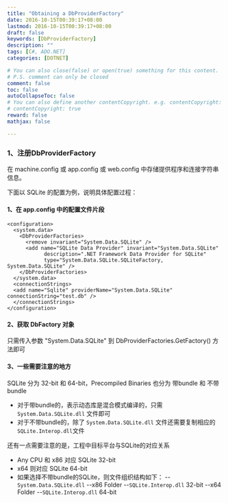 ```yaml
---
title: "Obtaining a DbProviderFactory"
date: 2016-10-15T00:39:17+08:00
lastmod: 2016-10-15T00:39:17+08:00
draft: false
keywords: [DbProviderFactory]
description: ""
tags: [C#, ADO.NET]
categories: [DOTNET]

# You can also close(false) or open(true) something for this content.
# P.S. comment can only be closed
comment: false
toc: false
autoCollapseToc: false
# You can also define another contentCopyright. e.g. contentCopyright: "This is another copyright."
# contentCopyright: true
reward: false
mathjax: false

---
```


### 1、注册DbProviderFactory

在 machine.config 或 app.config 或 web.config 中存储提供程序和连接字符串信息。

下面以 SQLite 的配置为例，说明具体配置过程：

#### 1、在 app.config 中的配置文件片段

    <configuration>
      <system.data>
        <DbProviderFactories>
          <remove invariant="System.Data.SQLite" />
          <add name="SQLite Data Provider" invariant="System.Data.SQLite"
                description=".NET Framework Data Provider for SQLite"
                type="System.Data.SQLite.SQLiteFactory, System.Data.SQLite" />
        </DbProviderFactories>
      </system.data>
      <connectionStrings>
      <add name="Sqlite" providerName="System.Data.SQLite" connectionString="test.db" />
      </connectionStrings>
    </configuration>

#### 2、获取 DbFactory 对象

  只需传入参数 "System.Data.SQLite" 到 DbProviderFactories.GetFactory() 方法即可

#### 3、一些需要注意的地方

SQLite 分为 32-bit 和 64-bit，Precompiled Binaries 也分为 带bundle 和 不带bundle

* 对于带bundle的，表示动态库是混合模式编译的，只需 `System.Data.SQLite.dll` 文件即可
* 对于不带bundle的，除了 `System.Data.SQLite.dll` 文件还需要复制相应的 `SQLite.Interop.dll`文件

还有一点需要注意的是，工程中目标平台与SQLite的对应关系

* Any CPU 和 x86 对应 SQLite 32-bit
* x64 则对应 SQLite 64-bit
* 如果选择不带bundle的SQLite，则文件组织结构如下：
  --`System.Data.SQLite.dll`
  --x86 Folder
    --`SQLite.Interop.dll` 32-bit
  --x64 Folder
    --`SQLite.Interop.dll` 64-bit

